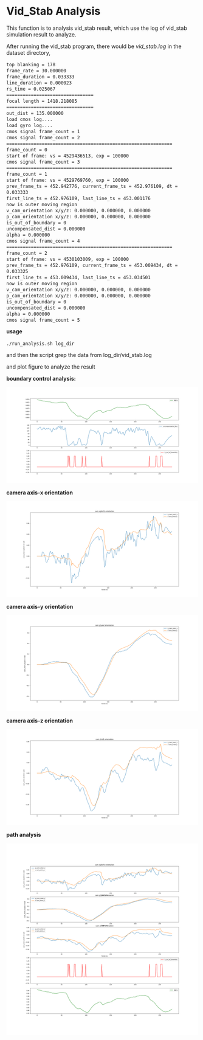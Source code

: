 # Vid_Stab  Analysis 

This function is to analysis vid_stab result, which use the log of vid_stab simulation result
to analyze.

After running the vid_stab program, there would be _vid_stab.log_ in the dataset directory,

```
top blanking = 178
frame_rate = 30.000000
frame_duration = 0.033333
line_duration = 0.000023
rs_time = 0.025067
================================
focal length = 1418.218085
================================
out_dist = 135.000000
load cmos log....
load gyro log....
cmos signal frame_count = 1
cmos signal frame_count = 2
=============================================================
frame_count = 0
start of frame: vs = 4529436513, exp = 100000
cmos signal frame_count = 3
=============================================================
frame_count = 1
start of frame: vs = 4529769760, exp = 100000
prev_frame_ts = 452.942776, current_frame_ts = 452.976109, dt = 0.033333
first_line_ts = 452.976109, last_line_ts = 453.001176
now is outer moving region
v_cam_orientation x/y/z: 0.000000, 0.000000, 0.000000
p_cam_orientation x/y/z: 0.000000, 0.000000, 0.000000
is_out_of_boundary = 0
uncompensated_dist = 0.000000
alpha = 0.000000
cmos signal frame_count = 4
=============================================================
frame_count = 2
start of frame: vs = 4530103009, exp = 100000
prev_frame_ts = 452.976109, current_frame_ts = 453.009434, dt = 0.033325
first_line_ts = 453.009434, last_line_ts = 453.034501
now is outer moving region
v_cam_orientation x/y/z: 0.000000, 0.000000, 0.000000
p_cam_orientation x/y/z: 0.000000, 0.000000, 0.000000
is_out_of_boundary = 0
uncompensated_dist = 0.000000
alpha = 0.000000
cmos signal frame_count = 5

```
**usage**

`./run_analysis.sh log_dir`

and then the script grep the data from log_dir/vid_stab.log

and plot figure to analyze the result

**boundary control analysis:**

![](image/boundary_control.png)

**camera axis-x orientation**

![](image/cam_orien_x.png)

**camera axis-y orientation**

![](image/cam_orien_y.png)


**camera axis-z orientation**

![](image/cam_orien_z.png)

**path analysis**

![](image/path_analysis.png)
